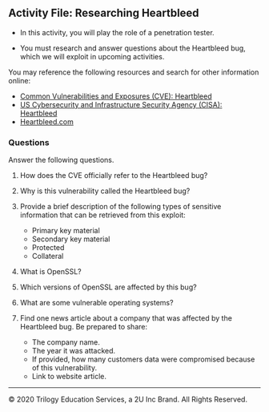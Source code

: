 ## Activity File: Researching Heartbleed

- In this activity, you will play the role of a penetration tester.

- You must research and answer questions about the Heartbleed bug, which we will exploit in upcoming activities. 


You may reference the following resources and search for other information online:   
- [Common Vulnerabilities and Exposures (CVE): Heartbleed](https://cve.mitre.org/cgi-bin/cvename.cgi?name=cve-2014-0160)
- [US Cybersecurity and Infrastructure Security Agency (CISA): Heartbleed](https://www.us-cert.gov/ncas/alerts/TA14-098A)
- [Heartbleed.com](http://heartbleed.com/)

### Questions

Answer the following questions. 


1. How does the CVE officially refer to the Heartbleed bug? 

2. Why is this vulnerability called the Heartbleed bug?

3.  Provide a brief description of the following types of  sensitive information that can be retrieved from this exploit:

    - Primary key material
    - Secondary key material
    - Protected
    - Collateral

4. What is OpenSSL? 

5. Which versions of OpenSSL are affected by this bug?

6. What are some vulnerable operating systems?

7. Find one news article about a company that was affected by the Heartbleed bug. Be prepared to share:
    - The company name.
    - The year it was attacked.
    - If provided, how many customers data were compromised because of this vulnerability.
    - Link to website article.


---
&copy; 2020 Trilogy Education Services, a 2U Inc Brand.   All Rights Reserved.

